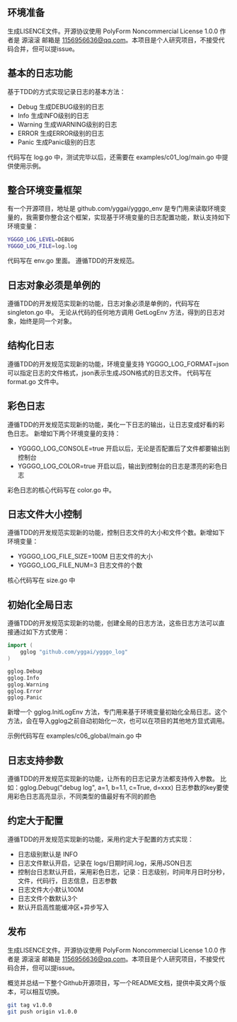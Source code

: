 ## 环境准备
生成LISENCE文件。开源协议使用 PolyForm Noncommercial License 1.0.0  作者是 源滚滚 邮箱是 1156956636@qq.com。本项目是个人研究项目，不接受代码合并，但可以提issue。

## 基本的日志功能
基于TDD的方式实现记录日志的基本方法：
- Debug 生成DEBUG级别的日志
- Info 生成INFO级别的日志
- Warning 生成WARNING级别的日志
- ERROR 生成ERROR级别的日志
- Panic 生成Panic级别的日志

代码写在 log.go 中，测试完毕以后，还需要在 examples/c01_log/main.go 中提供使用示例。

## 整合环境变量框架
有一个开源项目，地址是  github.com/yggai/ygggo_env 是专门用来读取环境变量的，我需要你整合这个框架，实现基于环境变量的日志配置功能，默认支持如下环境变量：
```bash
YGGGO_LOG_LEVEL=DEBUG
YGGGO_LOG_FILE=log.log
```

代码写在 env.go 里面。
遵循TDD的开发规范。

## 日志对象必须是单例的
遵循TDD的开发规范实现新的功能，日志对象必须是单例的，代码写在 singleton.go 中。
无论从代码的任何地方调用 GetLogEnv 方法，得到的日志对象，始终是同一个对象。


## 结构化日志
遵循TDD的开发规范实现新的功能，环境变量支持 YGGGO_LOG_FORMAT=json 可以指定日志的文件格式，json表示生成JSON格式的日志文件。
代码写在 format.go 文件中。

## 彩色日志
遵循TDD的开发规范实现新的功能，美化一下日志的输出，让日志变成好看的彩色日志。
新增如下两个环境变量的支持：
- YGGGO_LOG_CONSOLE=true 开启以后，无论是否配置后了文件都要输出到控制台
- YGGGO_LOG_COLOR=true 开启以后，输出到控制台的日志是漂亮的彩色日志

彩色日志的核心代码写在 color.go 中。


## 日志文件大小控制
遵循TDD的开发规范实现新的功能，控制日志文件的大小和文件个数。新增如下环境变量：
- YGGGO_LOG_FILE_SIZE=100M 日志文件的大小
- YGGGO_LOG_FILE_NUM=3 日志文件的个数

核心代码写在 size.go 中

## 初始化全局日志
遵循TDD的开发规范实现新的功能，创建全局的日志方法，这些日志方法可以直接通过如下方式使用：
```go
import (
	gglog "github.com/yggai/ygggo_log"
)

gglog.Debug
gglog.Info
gglog.Warning
gglog.Error
gglog.Panic
```

新增一个 gglog.InitLogEnv 方法，专门用来基于环境变量初始化全局日志。这个方法，会在导入gglog之前自动初始化一次，也可以在项目的其他地方显式调用。

示例代码写在 examples/c06_global/main.go 中


## 日志支持参数
遵循TDD的开发规范实现新的功能，让所有的日志记录方法都支持传入参数。
比如：gglog.Debug("debug log", a=1, b=1.1, c=True, d=xxx)
日志参数的key要使用彩色日志高亮显示，不同类型的值最好有不同的颜色

## 约定大于配置
遵循TDD的开发规范实现新的功能，采用约定大于配置的方式实现：
- 日志级别默认是 INFO
- 日志文件默认开启，记录在 logs/日期时间.log，采用JSON日志
- 控制台日志默认开启，采用彩色日志，记录：日志级别，时间年月日时分秒，文件，代码行，日志信息，日志参数
- 日志文件大小默认100M
- 日志文件个数默认3个
- 默认开启高性能缓冲区+异步写入

## 发布
生成LISENCE文件。开源协议使用 PolyForm Noncommercial License 1.0.0  作者是 源滚滚 邮箱是 1156956636@qq.com。本项目是个人研究项目，不接受代码合并，但可以提issue。

概览并总结一下整个Github开源项目，写一个README文档，提供中英文两个版本，可以相互切换。


```bash
git tag v1.0.0
git push origin v1.0.0
```

